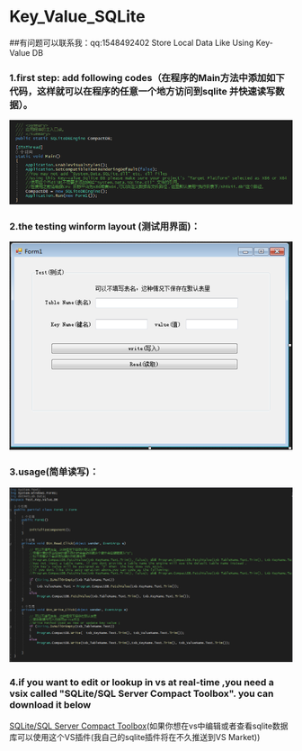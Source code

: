 # Key_Value_SQLite 
##有问题可以联系我：qq:1548492402
Store Local Data Like Using Key-Value DB 
### 1.first step: add following codes（在程序的Main方法中添加如下代码，这样就可以在程序的任意一个地方访问到sqlite 并快速读写数据）。
![0.PNG](https://github.com/shikiiGithub/Key_Value_SQLite/blob/master/0.PNG)
### 2.the testing winform layout (测试用界面)：
![1.PNG](https://github.com/shikiiGithub/Key_Value_SQLite/blob/master/1.PNG)
### 3.usage(简单读写)：
![2.PNG](https://github.com/shikiiGithub/Key_Value_SQLite/blob/master/2.PNG)
### 4.if you want to edit or lookup in vs at real-time ,you need a vsix called "SQLite/SQL Server Compact Toolbox". you can download it below 
[SQLite/SQL Server Compact Toolbox](https://marketplace.visualstudio.com/items?itemName=ErikEJ.SQLServerCompactSQLiteToolbox)(如果你想在vs中编辑或者查看sqlite数据库可以使用这个VS插件(我自己的sqlite插件将在不久推送到VS Market))
